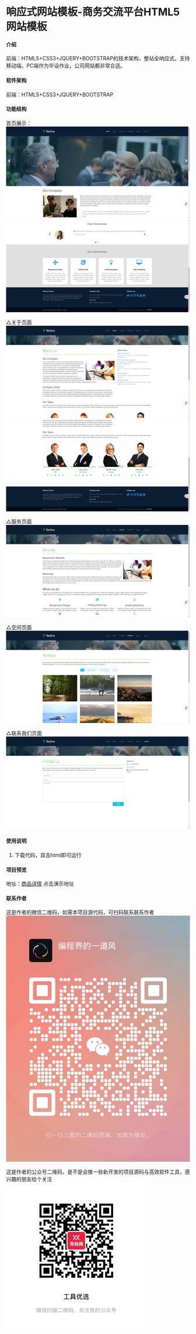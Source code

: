 # 响应式网站模板-商务交流平台HTML5网站模板

#### 介绍
前端：HTML5+CSS3+JQUERY+BOOTSTRAP的技术架构，整站全响应式，支持移动端、PC端作为毕设作业，公司网站都非常合适。


#### 软件架构
前端：HTML5+CSS3+JQUERY+BOOTSTRAP  

#### 功能结构
首页展示：
![输入图片说明](image.png)
![输入图片说明](image2.png)


△关于页面
![输入图片说明](image3.png)
![输入图片说明](image4.png)

△服务页面
![输入图片说明](image6.png)


△空间页面
![输入图片说明](image8.png)


△联系我们页面
![输入图片说明](image10.png)


#### 使用说明
1. 下载代码，双击html即可运行
 

#### 项目预览
地址：[商品详情](https://www.xunmaw.com/shop/detail/1603696541676892162)
点击演示地址 

#### 联系作者
这是作者的微信二维码，如需本项目源代码，可扫码联系联系作者  
![输入图片说明](30c335c2c87a0e00499964371093751.jpg)

这是作者的公众号二维码，是不是会推一些新开发的项目源码与高效软件工具，感兴趣的朋友给个关注  
![输入图片说明](image12.png)
